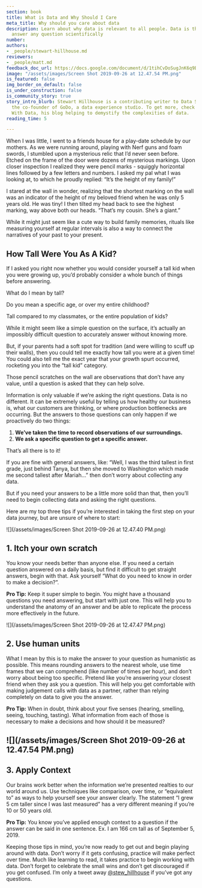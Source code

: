 ```yaml
---
section: book
title: What is Data and Why Should I Care
meta_title: Why should you care about data
description: Learn about why data is relevant to all people. Data is the basis to
  answer any question scientifically
number: 
authors:
- _people/stewart-hillhouse.md
reviewers:
- _people/matt.md
feedback_doc_url: https://docs.google.com/document/d/1tihCvDoSugJnK6q9BfC5nl8HCNPn_SjH9ok24tUkrxI/edit?usp=sharing
image: "/assets/images/Screen Shot 2019-09-26 at 12.47.54 PM.png"
is_featured: false
img_border_on_default: false
is_under_construction: false
is_community_story: true
story_intro_blurb: Stewart Hillhouse is a contributing writer to Data School. He’s
  the co-founder of GoDo, a data experience studio. To get more, check out Connect
  With Data, his blog helping to demystify the complexities of data.
reading_time: 5

---
```

When I was little, I went to a friends house for a play-date schedule by our mothers. As we were running around, playing with Nerf guns and foam swords, I stumbled upon a mysterious relic that I’d never seen before. Etched on the frame of the door were dozens of mysterious markings. Upon closer inspection I realized they were pencil marks - squiggly horizontal lines followed by a few letters and numbers. I asked my pal what I was looking at, to which he proudly replied: “It’s the height of my family!”

I stared at the wall in wonder, realizing that the shortest marking on the wall was an indicator of the height of my beloved friend when he was only 5 years old. He was tiny! I then tilted my head back to see the highest marking, way above both our heads. “That’s my cousin. She’s a giant.”

While it might just seem like a cute way to build family memories, rituals like measuring yourself at regular intervals is also a way to connect the narratives of your past to your present.

## How Tall Were You As A Kid?

If I asked you right now whether you would consider yourself a tall kid when you were growing up, you’d probably consider a whole bunch of things before answering.

What do I mean by tall?

Do you mean a specific age, or over my entire childhood?

Tall compared to my classmates, or the entire population of kids?

While it might seem like a simple question on the surface, it’s actually an impossibly difficult question to accurately answer without knowing more.

But, if your parents had a soft spot for tradition (and were willing to scuff up their walls), then you could tell me exactly how tall you were at a given time! You could also tell me the exact year that your growth spurt occurred, rocketing you into the “tall kid” category.

Those pencil scratches on the wall are observations that don’t have any value, until a question is asked that they can help solve.

Information is only valuable if we’re asking the right questions. Data is no different. It can be extremely useful by telling us how healthy our business is, what our customers are thinking, or where production bottlenecks are occurring. But the answers to those questions can only happen if we proactively do two things:

1. **We’ve taken the time to record observations of our surroundings.**
2. **We ask a specific question to get a specific answer.**

That’s all there is to it!

If you are fine with general answers, like: “Well, I was the third tallest in first grade, just behind Tanya, but then she moved to Washington which made me second tallest after Mariah…” then don’t worry about collecting any data.

But if you need your answers to be a little more solid than that, then you’ll need to begin collecting data and asking the right questions.

Here are my top three tips if you’re interested in taking the first step on your data journey, but are unsure of where to start:

![](/assets/images/Screen Shot 2019-09-26 at 12.47.40 PM.png)

## 1. Itch your own scratch

You know your needs better than anyone else. If you need a certain question answered on a daily basis, but find it difficult to get straight answers, begin with that. Ask yourself “What do you need to know in order to make a decision?”.

**Pro Tip:** Keep it super simple to begin. You might have a thousand questions you need answering, but start with just one. This will help you to understand the anatomy of an answer and be able to replicate the process more effectively in the future.

![](/assets/images/Screen Shot 2019-09-26 at 12.47.47 PM.png)

## 2. Use human units

What I mean by this is to make the answer to your question as humanistic as possible. This means rounding answers to the nearest whole, use time frames that we can comprehend (like number of times per hour), and don’t worry about being too specific. Pretend like you’re answering your closest friend when they ask you a question. This will help you get comfortable with making judgement calls with data as a partner, rather than relying completely on data to give you the answer.

**Pro Tip:** When in doubt, think about your five senses (hearing, smelling, seeing, touching, tasting). What information from each of those is necessary to make a decisions and how should it be measured?

## ![](/assets/images/Screen Shot 2019-09-26 at 12.47.54 PM.png)

## 3. Apply Context

Our brains work better when the information we’re presented realties to our world around us. Use techniques like comparison, over time, or “equivalent to” as ways to help yourself see your answer clearly. The statement “I grew 5 cm taller since I was last measured” has a very different meaning if you’re 10 or 50 years old.

**Pro Tip:** You know you’ve applied enough context to a question if the answer can be said in one sentence. Ex. I am 166 cm tall as of September 5, 2019.

Keeping those tips in mind, you’re now ready to get out and begin playing around with data. Don’t worry if it gets confusing, practice will make perfect over time. Much like learning to read, it takes practice to begin working with data. Don’t forget to celebrate the small wins and don’t get discouraged if you get confused. I’m only a tweet away [@stew_hillhouse](https://twitter.com/stew_hillhouse?lang=en) if you’ve got any questions.